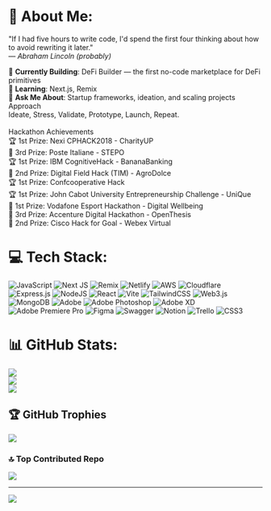 # 💫 About Me:

"If I had five hours to write code, I'd spend the first four thinking about how to avoid rewriting it later."  
— _Abraham Lincoln (probably)_

🔭 **Currently Building**: DeFi Builder — the first no-code marketplace for DeFi primitives  
🌱 **Learning**: Next.js, Remix  
💬 **Ask Me About**: Startup frameworks, ideation, and scaling projects
<br>Approach<br>Ideate, Stress, Validate, Prototype, Launch, Repeat.<br><br>Hackathon Achievements<br>🏆 1st Prize: Nexi CPHACK2018 - CharityUP<br>🥉 3rd Prize: Poste Italiane - STEPO<br>🏆 1st Prize: IBM CognitiveHack - BananaBanking<br>🥈 2nd Prize: Digital Field Hack (TIM) - AgroDolce<br>🏆 1st Prize: Confcooperative Hack<br>🏆 1st Prize: John Cabot University Entrepreneurship Challenge - UniQue<br>🥇 1st Prize: Vodafone Esport Hackathon - Digital Wellbeing<br>🥉 3rd Prize: Accenture Digital Hackathon - OpenThesis<br>🥈 2nd Prize: Cisco Hack for Goal - Webex Virtual

# 💻 Tech Stack:

![JavaScript](https://img.shields.io/badge/javascript-%23323330.svg?style=for-the-badge&logo=javascript&logoColor=%23F7DF1E) ![Next JS](https://img.shields.io/badge/Next-black?style=for-the-badge&logo=next.js&logoColor=white) ![Remix](https://img.shields.io/badge/remix-%23000.svg?style=for-the-badge&logo=remix&logoColor=white) ![Netlify](https://img.shields.io/badge/netlify-%23000000.svg?style=for-the-badge&logo=netlify&logoColor=#00C7B7) ![AWS](https://img.shields.io/badge/AWS-%23FF9900.svg?style=for-the-badge&logo=amazon-aws&logoColor=white) ![Cloudflare](https://img.shields.io/badge/Cloudflare-F38020?style=for-the-badge&logo=Cloudflare&logoColor=white) ![Express.js](https://img.shields.io/badge/express.js-%23404d59.svg?style=for-the-badge&logo=express&logoColor=%2361DAFB) ![NodeJS](https://img.shields.io/badge/node.js-6DA55F?style=for-the-badge&logo=node.js&logoColor=white) ![React](https://img.shields.io/badge/react-%2320232a.svg?style=for-the-badge&logo=react&logoColor=%2361DAFB) ![Vite](https://img.shields.io/badge/vite-%23646CFF.svg?style=for-the-badge&logo=vite&logoColor=white) ![TailwindCSS](https://img.shields.io/badge/tailwindcss-%2338B2AC.svg?style=for-the-badge&logo=tailwind-css&logoColor=white) ![Web3.js](https://img.shields.io/badge/web3.js-F16822?style=for-the-badge&logo=web3.js&logoColor=white) ![MongoDB](https://img.shields.io/badge/MongoDB-%234ea94b.svg?style=for-the-badge&logo=mongodb&logoColor=white) ![Adobe](https://img.shields.io/badge/adobe-%23FF0000.svg?style=for-the-badge&logo=adobe&logoColor=white) ![Adobe Photoshop](https://img.shields.io/badge/adobe%20photoshop-%2331A8FF.svg?style=for-the-badge&logo=adobe%20photoshop&logoColor=white) ![Adobe XD](https://img.shields.io/badge/Adobe%20XD-470137?style=for-the-badge&logo=Adobe%20XD&logoColor=#FF61F6) ![Adobe Premiere Pro](https://img.shields.io/badge/Adobe%20Premiere%20Pro-9999FF.svg?style=for-the-badge&logo=Adobe%20Premiere%20Pro&logoColor=white) ![Figma](https://img.shields.io/badge/figma-%23F24E1E.svg?style=for-the-badge&logo=figma&logoColor=white) ![Swagger](https://img.shields.io/badge/-Swagger-%23Clojure?style=for-the-badge&logo=swagger&logoColor=white) ![Notion](https://img.shields.io/badge/Notion-%23000000.svg?style=for-the-badge&logo=notion&logoColor=white) ![Trello](https://img.shields.io/badge/Trello-%23026AA7.svg?style=for-the-badge&logo=Trello&logoColor=white) ![CSS3](https://img.shields.io/badge/css3-%231572B6.svg?style=for-the-badge&logo=css3&logoColor=white)

# 📊 GitHub Stats:

![](https://github-readme-stats.vercel.app/api?username=lem0ntree&theme=github_dark_dimmed&hide_border=false&include_all_commits=true&count_private=true)<br/>
![](https://github-readme-streak-stats.herokuapp.com/?user=lem0ntree&theme=github_dark_dimmed&hide_border=false)<br/>
![](https://github-readme-stats.vercel.app/api/top-langs/?username=lem0ntree&theme=github_dark_dimmed&hide_border=false&include_all_commits=true&count_private=true&layout=compact)

## 🏆 GitHub Trophies

![](https://github-profile-trophy.vercel.app/?username=lem0ntree&theme=github_dark_dimmed&no-frame=false&no-bg=true&margin-w=4)

### 🔝 Top Contributed Repo

![](https://github-contributor-stats.vercel.app/api?username=lem0ntree&limit=5&theme=ambient_gradient&combine_all_yearly_contributions=true)

---

[![](https://visitcount.itsvg.in/api?id=lem0ntree&icon=4&color=3)](https://visitcount.itsvg.in)

<!-- Proudly created with GPRM ( https://gprm.itsvg.in ) -->
